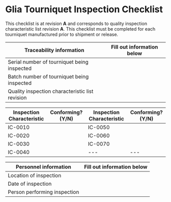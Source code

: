 # Glia Tourniquet Inspection Checklist
This checklist is at revision **A** and corresponds to quality inspection characteristic list revision **A**. This checklist must be completed for each tourniquet manufactured prior to shipment or release.

|Traceability information | Fill out information below|
|---|---|
|Serial number of tourniquet being inspected||
|Batch number of tourniquet being inspected||
|Quality inspection characteristic list revision||


|Inspection Characteristic | Conforming? (Y/N)|Inspection Characteristic | Conforming? (Y/N)|
|---|---|---|---|
|IC-0010||IC-0050||
|IC-0020||IC-0060||
|IC-0030||IC-0070||
|IC-0040||---|---|

|Personnel information | Fill out information below|
|---|---|
|Location of inspection||
|Date of inspection||
|Person performing inspection||
 